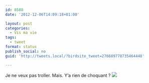 ```yaml
---
id: 8588
date: '2012-12-06T14:09:18+01:00'

layout: post
categories:
  - Vis ma vie
tags:
  - tweet
format: status
publish_social: no
guid: 'http://tweets.local/?birdsite_tweet=276689778735464448'

---
```


Je ne veux pas troller. Mais. Y’a rien de choquant ? ![](http://tweets.local/wp-content/uploads/twitter-archive/tweets_media/276689778735464448-A9b_40bCQAE8NmJ.jpg)